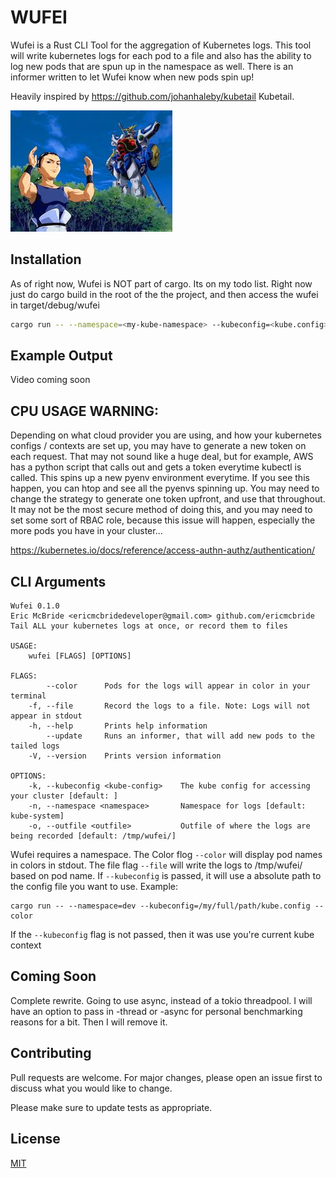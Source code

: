 # WUFEI
Wufei is a Rust CLI Tool for the aggregation of Kubernetes logs. This tool will write kubernetes logs for each pod to a file and also has the ability to log new pods that are spun up in the namespace as well. There is an informer written to let Wufei know when new pods spin up!

Heavily inspired by https://github.com/johanhaleby/kubetail Kubetail.


![Wufei](wufei.jpeg?raw=true "Wufei")

## Installation
As of right now, Wufei is NOT part of cargo.  Its on my todo list.  Right now just do cargo build in the root of the the project, and then access the wufei in target/debug/wufei
```bash
cargo run -- --namespace=<my-kube-namespace> --kubeconfig=<kube.config> --color
```

## Example Output
Video coming soon

## CPU USAGE WARNING:
Depending on what cloud provider you are using, and how your kubernetes configs / contexts are
set up, you may have to generate a new token on each request.  That may not sound like a huge
deal, but for example, AWS has a python script that calls out and gets a token everytime
kubectl is called.  This spins up a new pyenv environment everytime.  If you see this happen,
you can htop and see all the pyenvs spinning up.  You may need to change the strategy to
generate one token upfront, and use that throughout.  It may not be the most secure method of
doing this, and you may need to set some sort of RBAC role, because this issue will happen,
especially the more pods you have in your cluster...

https://kubernetes.io/docs/reference/access-authn-authz/authentication/

## CLI Arguments
```
Wufei 0.1.0
Eric McBride <ericmcbridedeveloper@gmail.com> github.com/ericmcbride
Tail ALL your kubernetes logs at once, or record them to files

USAGE:
    wufei [FLAGS] [OPTIONS]

FLAGS:
        --color      Pods for the logs will appear in color in your terminal
    -f, --file       Record the logs to a file. Note: Logs will not appear in stdout
    -h, --help       Prints help information
        --update     Runs an informer, that will add new pods to the tailed logs
    -V, --version    Prints version information

OPTIONS:
    -k, --kubeconfig <kube-config>    The kube config for accessing your cluster [default: ]
    -n, --namespace <namespace>       Namespace for logs [default: kube-system]
    -o, --outfile <outfile>           Outfile of where the logs are being recorded [default: /tmp/wufei/]
```

Wufei requires a namespace.  The Color flog `--color` will display pod names in colors in stdout.  The file flag `--file` will write the logs to /tmp/wufei/<podname> based on pod name. If `--kubeconfig` is passed, it will use a absolute path to the config file you want to use.
Example: 

```
cargo run -- --namespace=dev --kubeconfig=/my/full/path/kube.config --color
```
If the `--kubeconfig` flag is not passed, then it was use you're current
kube context 


## Coming Soon
Complete rewrite.  Going to use async, instead of a tokio threadpool.  I will have an option to
pass in -thread or -async for personal benchmarking reasons for a bit.  Then I will remove it.

## Contributing
Pull requests are welcome. For major changes, please open an issue first to discuss what you would like to change.

Please make sure to update tests as appropriate.

## License
[MIT](https://choosealicense.com/licenses/mit/)
